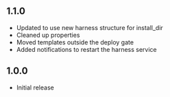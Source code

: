 ## 1.1.0
* Updated to use new harness structure for install_dir
* Cleaned up properties
* Moved templates outside the deploy gate
* Added notifications to restart the harness service

## 1.0.0
* Initial release
